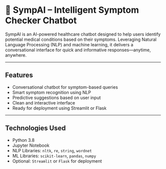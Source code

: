 # 🤖 SympAI – Intelligent Symptom Checker Chatbot

SympAI is an AI-powered healthcare chatbot designed to help users identify potential medical conditions based on their symptoms. Leveraging Natural Language Processing (NLP) and machine learning, it delivers a conversational interface for quick and informative responses—anytime, anywhere.

---

##  Features
- Conversational chatbot for symptom-based queries
- Smart symptom recognition using NLP
- Predictive suggestions based on user input
- Clean and interactive interface
- Ready for deployment using Streamlit or Flask

---

##  Technologies Used
- Python 3.8  
- Jupyter Notebook  
- NLP Libraries: `nltk`, `re`, `string`, `wordnet`  
- ML Libraries: `scikit-learn`, `pandas`, `numpy`  
- Optional: `Streamlit` or `Flask` for deployment
